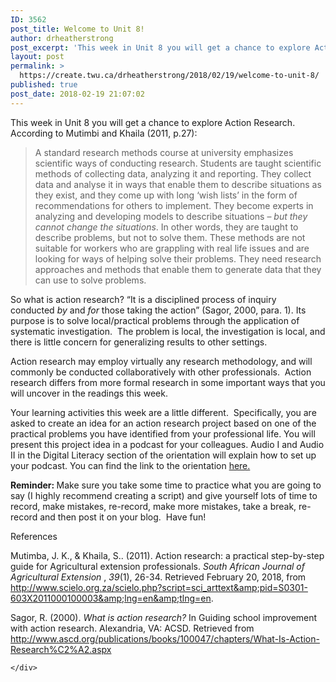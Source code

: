 ```yaml
---
ID: 3562
post_title: Welcome to Unit 8!
author: drheatherstrong
post_excerpt: 'This week in Unit 8 you will get a chance to explore Action Research.&nbsp; According to Mutimbi and Khaila (2011, p.27): A standard research methods course at university emphasizes scientific ways of conducting research. Students are taught scientific methods of collecting data, analyzing it and reporting. They collect data and analyse it in ways that [&hellip;]'
layout: post
permalink: >
  https://create.twu.ca/drheatherstrong/2018/02/19/welcome-to-unit-8/
published: true
post_date: 2018-02-19 21:07:02
---
```

This week in Unit 8 you will get a chance to explore Action Research.  According to Mutimbi and Khaila (2011, p.27):

<blockquote>A standard research methods course at university emphasizes scientific ways of conducting research. Students are taught scientific methods of collecting data, analyzing it and reporting. They collect data and analyse it in ways that enable them to describe situations as they exist, and they come up with long ‘wish lists’ in the form of recommendations for others to implement. They become experts in analyzing and developing models to describe situations – <em>but they cannot change the situations</em>. In other words, they are taught to describe problems, but not to solve them. These methods are not suitable for workers who are grappling with real life issues and are looking for ways of helping solve their problems. They need research approaches and methods that enable them to generate data that they can use to solve problems.</p></blockquote>

So what is action research? &#8220;It is a disciplined process of inquiry conducted <i>by</i> and <i>for</i> those taking the action&#8221; (Sagor, 2000, para. 1). Its purpose is to solve local/practical problems through the application of systematic investigation.  The problem is local, the investigation is local, and there is little concern for generalizing results to other settings.

Action research may employ virtually any research methodology, and will commonly be conducted collaboratively with other professionals.  Action research differs from more formal research in some important ways that you will uncover in the readings this week.

Your learning activities this week are a little different.  Specifically, you are asked to create an idea for an action research project based on one of the practical problems you have identified from your professional life. You will present this project idea in a podcast for your colleagues. Audio I and Audio II in the Digital Literacy section of the orientation will explain how to set up your podcast. You can find the link to the orientation <a href="https://create.twu.ca/orientation/#Digital_Literacy">here.</a>

<strong>Reminder: </strong>Make sure you take some time to practice what you are going to say (I highly recommend creating a script) and give yourself lots of time to record, make mistakes, re-record, make more mistakes, take a break, re-record and then post it on your blog.  Have fun!

References

Mutimba, J. K., &amp; Khaila, S.. (2011). Action research: a practical step-by-step guide for Agricultural extension professionals. <i>South African Journal of Agricultural Extension </i>, <i>39</i>(1), 26-34. Retrieved February 20, 2018, from http://www.scielo.org.za/scielo.php?script=sci_arttext&amp;pid=S0301-603X2011000100003&amp;lng=en&amp;tlng=en.

Sagor, R. (2000). <em>What is action research?</em> In Guiding school improvement with action research. Alexandria, VA: ACSD. Retrieved from http://www.ascd.org/publications/books/100047/chapters/What-Is-Action-Research%C2%A2.aspx

<div id="themify_builder_content-131" data-postid="131" class="themify_builder_content themify_builder_content-131 themify_builder">

    </div>

<!-- /themify_builder_content -->